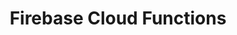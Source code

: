 ---
title: Firebase Cloud Functions
description: Refactor the API for Firebase Cloud Functions
weight: 72
lastmod: 2020-04-20T10:23:30-09:00
draft: false
vimeo: 416900945
icon: firebase
video_length: 3:25
---